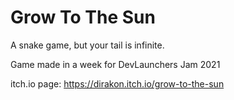 # Grow To The Sun
A snake game, but your tail is infinite.

Game made in a week for DevLaunchers Jam 2021

itch.io page: https://dirakon.itch.io/grow-to-the-sun
